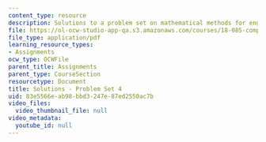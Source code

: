 ```yaml
---
content_type: resource
description: Solutions to a problem set on mathematical methods for engineers.
file: https://ol-ocw-studio-app-qa.s3.amazonaws.com/courses/18-085-computational-science-and-engineering-i-fall-2008/83e5566eab98bbd3247e87ed2550ac7b_pset4.pdf
file_type: application/pdf
learning_resource_types:
- Assignments
ocw_type: OCWFile
parent_title: Assignments
parent_type: CourseSection
resourcetype: Document
title: Solutions - Problem Set 4
uid: 83e5566e-ab98-bbd3-247e-87ed2550ac7b
video_files:
  video_thumbnail_file: null
video_metadata:
  youtube_id: null
---
```

